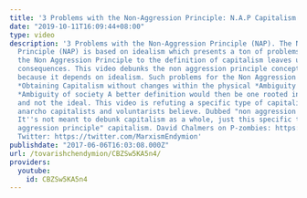 ```yaml
---
title: '3 Problems with the Non-Aggression Principle: N.A.P Capitalism Debunked'
date: "2019-10-11T16:09:44+08:00"
type: video
description: '3 Problems with the Non-Aggression Principle (NAP). The Non Aggression
  Principle (NAP) is based on idealism which presents a ton of problems for it. Adding
  the Non Aggression Principle to the definition of capitalism leaves us with absurd
  consequences. This video debunks the non aggression principle concept of capitalism
  because it depends on idealism. Such problems for the Non Aggression Principle include
  *Obtaining Capitalism without changes within the physical *Ambiguity of aggression
  *Ambiguity of society A better definition would then be one rooted in the material
  and not the ideal. This video is refuting a specific type of capitalism that many
  anarcho capitalists and voluntarists believe. Dubbed "non aggression principle capitalism".
  It''s not meant to debunk capitalism as a whole, just this specific type of "non
  aggression principle" capitalism. David Chalmers on P-zombies: https://www.youtube.com/watch?v=NK1Yo6VbRoo
  Twitter: https://twitter.com/MarxismEndymion'
publishdate: "2017-06-06T16:03:08.000Z"
url: /tovarishchendymion/CBZSw5KA5n4/
providers:
  youtube:
    id: CBZSw5KA5n4
---
```

